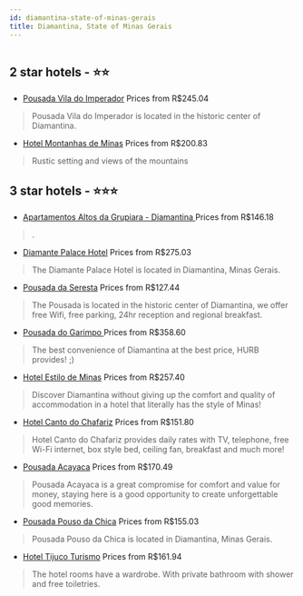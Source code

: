```yaml
---
id: diamantina-state-of-minas-gerais
title: Diamantina, State of Minas Gerais
---
```


<center><img src="https://static.hotelurbano.com/reservas/prod0/4/4497/580fce5807246_pousada-vila-do-imperador.jpg" alt="" /></center>


##  2 star hotels - ⭐️⭐️

-    [Pousada Vila do Imperador](https://us.hurb.com/hotels/diamantina/pousada-vila-do-imperador-4497?cmp=18055) Prices from R$245.04
   > Pousada Vila do Imperador is located in the historic center of Diamantina.
-    [Hotel Montanhas de Minas](https://us.hurb.com/hotels/diamantina/hotel-montanha-de-minas-3357?cmp=18055) Prices from R$200.83
   > Rustic setting and views of the mountains

##  3 star hotels - ⭐️⭐️⭐️

-    [Apartamentos Altos da Grupiara - Diamantina ](https://us.hurb.com/hotels/diamantina/apartamentos-altos-da-grupiara-diamantina-17788?cmp=18055) Prices from R$146.18
   > .
-    [Diamante Palace Hotel](https://us.hurb.com/hotels/diamantina/diamante-palace-hotel-2588?cmp=18055) Prices from R$275.03
   > The Diamante Palace Hotel is located in Diamantina, Minas Gerais.
-    [Pousada da Seresta](https://us.hurb.com/hotels/diamantina/pousada-da-seresta-11186?cmp=18055) Prices from R$127.44
   > The Pousada is located in the historic center of Diamantina, we offer free Wifi, free parking, 24hr reception and regional breakfast.
-    [Pousada do Garimpo ](https://us.hurb.com/hotels/diamantina/pousada-do-garimpo-16761?cmp=18055) Prices from R$358.60
   > The best convenience of Diamantina at the best price, HURB provides! ;)
-    [Hotel Estilo de Minas](https://us.hurb.com/hotels/diamantina/hotel-estilo-de-minas-17421?cmp=18055) Prices from R$257.40
   > Discover Diamantina without giving up the comfort and quality of accommodation in a hotel that literally has the style of Minas!
-    [Hotel Canto do Chafariz](https://us.hurb.com/hotels/diamantina/hotel-canto-do-chafariz-17113?cmp=18055) Prices from R$151.80
   > Hotel Canto do Chafariz provides daily rates with TV, telephone, free Wi-Fi internet, box style bed, ceiling fan, breakfast and much more!
-    [Pousada Acayaca](https://us.hurb.com/hotels/diamantina/hostel-acayaca-12021?cmp=18055) Prices from R$170.49
   > Pousada Acayaca is a great compromise for comfort and value for money, staying here is a good opportunity to create unforgettable good memories.
-    [Pousada Pouso da Chica](https://us.hurb.com/hotels/diamantina/pousada-pouso-da-chica-11719?cmp=18055) Prices from R$155.03
   > Pousada Pouso da Chica is located in Diamantina, Minas Gerais.
-    [Hotel Tijuco Turismo](https://us.hurb.com/hotels/diamantina/hotel-tijuco-turismo-11307?cmp=18055) Prices from R$161.94
   > The hotel rooms have a wardrobe. With private bathroom with shower and free toiletries.
